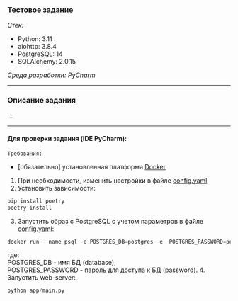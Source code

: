 ### Тестовое задание

*Стек:*
* Python: 3.11
* aiohttp: 3.8.4
* PostgreSQL: 14
* SQLAlchemy: 2.0.15  

*Среда разработки: PyCharm*

---
### Описание задания
...

---
#### Для проверки задания (IDE PyCharm):  
`Требования:`  
* [обязательно] установленная платформа [Docker](https://docs.docker.com/get-docker/)

1. При необходимости, изменить настройки в файле [config.yaml](./config/config.yaml)
2. Установить зависимости:
```python
pip install poetry
poetry install
```
3. Запустить образ с PostgreSQL с учетом параметров в файле [config.yaml](./config/config.yaml):
```python
docker run --name psql -e POSTGRES_DB=postgres -e  POSTGRES_PASSWORD=postgres -p 5432:5432 -d postgres:14-alpine
```
где:  
POSTGRES_DB - имя БД (database),  
POSTGRES_PASSWORD - пароль для доступа к БД (password).
4. Запустить web-server:
```python
python app/main.py
```

